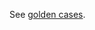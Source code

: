 See <a href="https://github.com/Felix-Zhenghao/rust-golden-cases/golden_cases.md">golden cases</a>.
